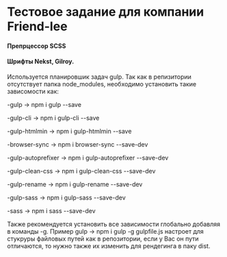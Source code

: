 # Тестовое задание для компании Friend-lee


#### Препрцессор SCSS

#### Шрифты Nekst, Gilroy.

 
Используется планировшик задач gulp. Так как в репизитории отсутствует папка node_modules, необходимо установить такие зависомости как: 


-gulp -> npm i gulp --save


-gulp-cli -> npm i gulp-cli --save


-gulp-htmlmin -> npm i gulp-htmlmin --save


-browser-sync -> npm i browser-sync --save-dev


-gulp-autoprefixer -> npm i gulp-autoprefixer --save-dev


-gulp-clean-css -> npm i gulp-clean-css --save-dev


-gulp-rename -> npm i gulp-rename --save-dev


-gulp-sass -> npm i gulp-sass --save-dev


-sass -> npm i sass --save-dev 

Также рекомендуется установить все зависимости глобально добавляя в команды -g. Пример gulp -> npm i gulp -g gulpfile.js настроет для стукруры файловых путей как в репозитории, если у Вас он пути отличаются, то нужно также их изменить для рендегинга в паку dist.